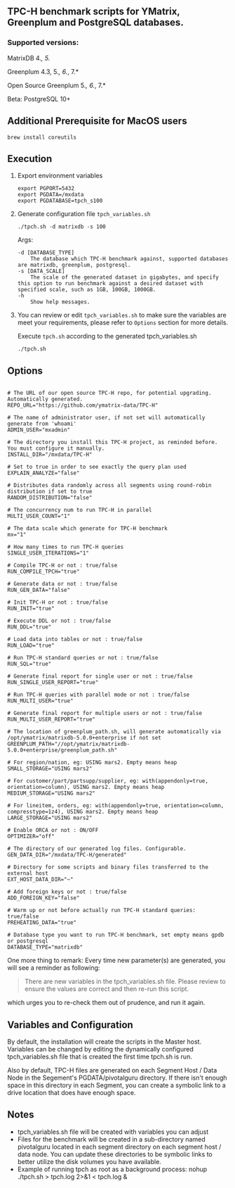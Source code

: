 
## TPC-H benchmark scripts for YMatrix, Greenplum and PostgreSQL databases.

### Supported versions:
MatrixDB 4.*, 5.*

Greenplum 4.3, 5.*, 6.*, 7.*

Open Source Greenplum 5.*, 6.*, 7.*

Beta: PostgreSQL 10+

## Additional Prerequisite for MacOS users
```shell
brew install coreutils
```

## Execution
1. Export environment variables 
    ```
    export PGPORT=5432
    export PGDATA=/mxdata
    export PGDATABASE=tpch_s100
    ```
2. Generate configuration file `tpch_variables.sh`  
    ```
    ./tpch.sh -d matrixdb -s 100
    ```
    Args:
    ```
    -d [DATABASE_TYPE] 
        The database which TPC-H benchmark against, supported databases are matrixdb, greenplum, postgresql.
    -s [DATA_SCALE]
        The scale of the generated dataset in gigabytes, and specify this option to run benchmark against a desired dataset with specified scale, such as 1GB, 100GB, 1000GB.
    -h
        Show help messages.
    ```
3. You can review or edit `tpch_variables.sh` to make sure the variables are meet your requirements, please refer to `Options` section for more details.

    Execute `tpch.sh` according to the generated tpch_variables.sh
   ```
   ./tpch.sh
   ```

 
## Options
```shell

# The URL of our open source TPC-H repo, for potential upgrading. Automatically generated.
REPO_URL="https://github.com/ymatrix-data/TPC-H"

# The name of administrator user, if not set will automatically generate from 'whoami'
ADMIN_USER="mxadmin"

# The directory you install this TPC-H project, as reminded before. You must configure it manually.
INSTALL_DIR="/mxdata/TPC-H"

# Set to true in order to see exactly the query plan used
EXPLAIN_ANALYZE="false"

# Distributes data randomly across all segments using round-robin distribution if set to true
RANDOM_DISTRIBUTION="false"

# The concurrency num to run TPC-H in parallel
MULTI_USER_COUNT="1"

# The data scale which generate for TPC-H benchmark
mx="1"

# How many times to run TPC-H queries
SINGLE_USER_ITERATIONS="1"

# Compile TPC-H or not : true/false
RUN_COMPILE_TPCH="true"

# Generate data or not : true/false
RUN_GEN_DATA="false"

# Init TPC-H or not : true/false
RUN_INIT="true"

# Execute DDL or not : true/false
RUN_DDL="true"

# Load data into tables or not : true/false
RUN_LOAD="true"

# Run TPC-H standard queries or not : true/false
RUN_SQL="true"

# Generate final report for single user or not : true/false
RUN_SINGLE_USER_REPORT="true"

# Run TPC-H queries with parallel mode or not : true/false
RUN_MULTI_USER="true"

# Generate final report for multiple users or not : true/false
RUN_MULTI_USER_REPORT="true"

# The location of greenplum_path.sh, will generate automatically via /opt/ymatrix/matrixdb-5.0.0+enterprise if not set
GREENPLUM_PATH="//opt/ymatrix/matrixdb-5.0.0+enterprise/greenplum_path.sh"

# For region/nation, eg: USING mars2. Empty means heap
SMALL_STORAGE="USING mars2"

# For customer/part/partsupp/supplier, eg: with(appendonly=true, orientation=column), USING mars2. Empty means heap
MEDIUM_STORAGE="USING mars2"

# For lineitem, orders, eg: with(appendonly=true, orientation=column, compresstype=1z4), USING mars2. Empty means heap
LARGE_STORAGE="USING mars2"

# Enable ORCA or not : ON/OFF
OPTIMIZER="off"

# The directory of our generated log files. Configurable.
GEN_DATA_DIR="/mxdata/TPC-H/generated"

# Directory for some scripts and binary files transferred to the external host
EXT_HOST_DATA_DIR="~"

# Add foreign keys or not : true/false
ADD_FOREIGN_KEY="false"

# Warm up or not before actually run TPC-H standard queries: true/false
PREHEATING_DATA="true"

# Database type you want to run TPC-H benchmark, set empty means gpdb or postgresql
DATABASE_TYPE="matrixdb"
```

One more thing to remark: 
Every time new parameter(s) are generated, you will see a reminder
as following:
> There are new variables in the tpch_variables.sh file.  Please review to ensure the values are correct and then re-run this script.

which urges you to re-check them out of prudence, and run it again.

## Variables and Configuration
By default, the installation will create the scripts in the Master host. 
Variables can be changed by editing the dynamically configured tpch_variables.sh file
that is created the first time tpch.sh is run.  

Also by default, TPC-H files are generated on each Segment Host / Data Node in the 
Segement's PGDATA/pivotalguru directory.  If there isn't enough space in this directory
in each Segment, you can create a symbolic link to a drive location that does have 
enough space.

## Notes
- tpch_variables.sh file will be created with variables you can adjust
- Files for the benchmark will be created in a sub-directory named pivotalguru located 
in each segment directory on each segment host / data node.
You can update these directories to be symbolic links to better utilize the disk 
volumes you have available.
- Example of running tpch as root as a background process:
nohup ./tpch.sh > tpch.log 2>&1 < tpch.log &
